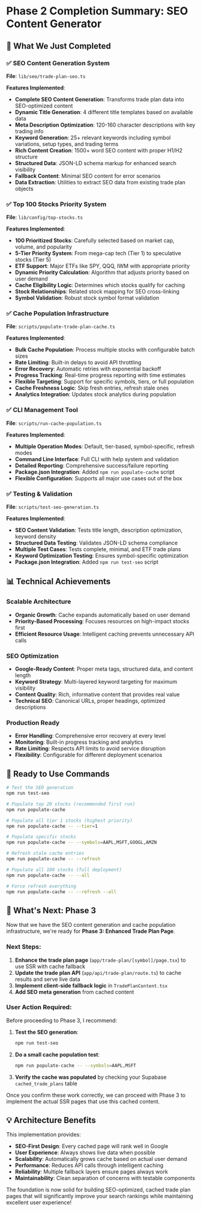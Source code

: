 # Phase 2 Completion Summary: SEO Content Generator

## 🎉 What We Just Completed

### ✅ **SEO Content Generation System**

**File**: `lib/seo/trade-plan-seo.ts`

**Features Implemented**:

- **Complete SEO Content Generation**: Transforms trade plan data into SEO-optimized content
- **Dynamic Title Generation**: 4 different title templates based on available data
- **Meta Description Optimization**: 120-160 character descriptions with key trading info
- **Keyword Generation**: 25+ relevant keywords including symbol variations, setup types, and trading terms
- **Rich Content Creation**: 1500+ word SEO content with proper H1/H2 structure
- **Structured Data**: JSON-LD schema markup for enhanced search visibility
- **Fallback Content**: Minimal SEO content for error scenarios
- **Data Extraction**: Utilities to extract SEO data from existing trade plan objects

### ✅ **Top 100 Stocks Priority System**

**File**: `lib/config/top-stocks.ts`

**Features Implemented**:

- **100 Prioritized Stocks**: Carefully selected based on market cap, volume, and popularity
- **5-Tier Priority System**: From mega-cap tech (Tier 1) to speculative stocks (Tier 5)
- **ETF Support**: Major ETFs like SPY, QQQ, IWM with appropriate priority
- **Dynamic Priority Calculation**: Algorithm that adjusts priority based on user demand
- **Cache Eligibility Logic**: Determines which stocks qualify for caching
- **Stock Relationships**: Related stock mapping for SEO cross-linking
- **Symbol Validation**: Robust stock symbol format validation

### ✅ **Cache Population Infrastructure**

**File**: `scripts/populate-trade-plan-cache.ts`

**Features Implemented**:

- **Bulk Cache Population**: Process multiple stocks with configurable batch sizes
- **Rate Limiting**: Built-in delays to avoid API throttling
- **Error Recovery**: Automatic retries with exponential backoff
- **Progress Tracking**: Real-time progress reporting with time estimates
- **Flexible Targeting**: Support for specific symbols, tiers, or full population
- **Cache Freshness Logic**: Skip fresh entries, refresh stale ones
- **Analytics Integration**: Updates stock analytics during population

### ✅ **CLI Management Tool**

**File**: `scripts/run-cache-population.ts`

**Features Implemented**:

- **Multiple Operation Modes**: Default, tier-based, symbol-specific, refresh modes
- **Command Line Interface**: Full CLI with help system and validation
- **Detailed Reporting**: Comprehensive success/failure reporting
- **Package.json Integration**: Added `npm run populate-cache` script
- **Flexible Configuration**: Supports all major use cases out of the box

### ✅ **Testing & Validation**

**File**: `scripts/test-seo-generation.ts`

**Features Implemented**:

- **SEO Content Validation**: Tests title length, description optimization, keyword density
- **Structured Data Testing**: Validates JSON-LD schema compliance
- **Multiple Test Cases**: Tests complete, minimal, and ETF trade plans
- **Keyword Optimization Testing**: Ensures symbol-specific optimization
- **Package.json Integration**: Added `npm run test-seo` script

## 📊 Technical Achievements

### **Scalable Architecture**

- **Organic Growth**: Cache expands automatically based on user demand
- **Priority-Based Processing**: Focuses resources on high-impact stocks first
- **Efficient Resource Usage**: Intelligent caching prevents unnecessary API calls

### **SEO Optimization**

- **Google-Ready Content**: Proper meta tags, structured data, and content length
- **Keyword Strategy**: Multi-layered keyword targeting for maximum visibility
- **Content Quality**: Rich, informative content that provides real value
- **Technical SEO**: Canonical URLs, proper headings, optimized descriptions

### **Production Ready**

- **Error Handling**: Comprehensive error recovery at every level
- **Monitoring**: Built-in progress tracking and analytics
- **Rate Limiting**: Respects API limits to avoid service disruption
- **Flexibility**: Configurable for different deployment scenarios

## 🚀 Ready to Use Commands

```bash
# Test the SEO generation
npm run test-seo

# Populate top 20 stocks (recommended first run)
npm run populate-cache

# Populate all tier 1 stocks (highest priority)
npm run populate-cache -- --tier=1

# Populate specific stocks
npm run populate-cache -- --symbols=AAPL,MSFT,GOOGL,AMZN

# Refresh stale cache entries
npm run populate-cache -- --refresh

# Populate all 100 stocks (full deployment)
npm run populate-cache -- --all

# Force refresh everything
npm run populate-cache -- --refresh --all
```

## 🎯 What's Next: Phase 3

Now that we have the SEO content generation and cache population infrastructure, we're ready for **Phase 3: Enhanced Trade Plan Page**.

### **Next Steps**:

1. **Enhance the trade plan page** (`app/trade-plan/[symbol]/page.tsx`) to use SSR with cache fallback
2. **Update the trade plan API** (`app/api/trade-plan/route.ts`) to cache results and serve live data
3. **Implement client-side fallback logic** in `TradePlanContent.tsx`
4. **Add SEO meta generation** from cached content

### **User Action Required**:

Before proceeding to Phase 3, I recommend:

1. **Test the SEO generation**:

   ```bash
   npm run test-seo
   ```

2. **Do a small cache population test**:

   ```bash
   npm run populate-cache -- --symbols=AAPL,MSFT
   ```

3. **Verify the cache was populated** by checking your Supabase `cached_trade_plans` table

Once you confirm these work correctly, we can proceed with Phase 3 to implement the actual SSR pages that use this cached content.

## 💡 Architecture Benefits

This implementation provides:

- **SEO-First Design**: Every cached page will rank well in Google
- **User Experience**: Always shows live data when possible
- **Scalability**: Automatically grows cache based on actual user demand
- **Performance**: Reduces API calls through intelligent caching
- **Reliability**: Multiple fallback layers ensure pages always work
- **Maintainability**: Clean separation of concerns with testable components

The foundation is now solid for building SEO-optimized, cached trade plan pages that will significantly improve your search rankings while maintaining excellent user experience!

